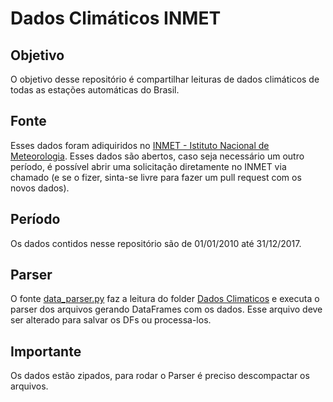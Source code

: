 # Dados Climáticos INMET
## Objetivo
O objetivo desse repositório é compartilhar leituras de dados climáticos de todas as estações automáticas do Brasil.  

## Fonte
Esses dados foram adiquiridos no [INMET - Istituto Nacional de Meteorologia](http://www.inmet.gov.br/portal/). Esses dados são abertos, caso seja necessário um outro período, é possível abrir uma solicitação diretamente no INMET via chamado (e se o fizer, sinta-se livre para fazer um pull request com os novos dados).

## Período
Os dados contidos nesse repositório são de 01/01/2010 até 31/12/2017.

## Parser
O fonte [data_parser.py](https://github.com/GuilhermeSpadaccia/dados_climaticos_inmet/blob/master/data_parser.py) faz a leitura do folder [Dados Climaticos](https://github.com/GuilhermeSpadaccia/dados_climaticos_inmet/tree/master/Dados%20Climaticos) e executa o parser dos arquivos gerando DataFrames com os dados. Esse arquivo deve ser alterado para salvar os DFs ou processa-los.

## Importante
Os dados estão zipados, para rodar o Parser é preciso descompactar os arquivos.
